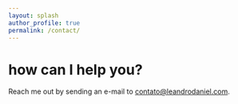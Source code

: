 ```yaml
---
layout: splash
author_profile: true
permalink: /contact/
---
```


# how can I help you?

Reach me out by sending an e-mail to <a href="mailto:contato@leandrodaniel.com">contato@leandrodaniel.com</a>.
